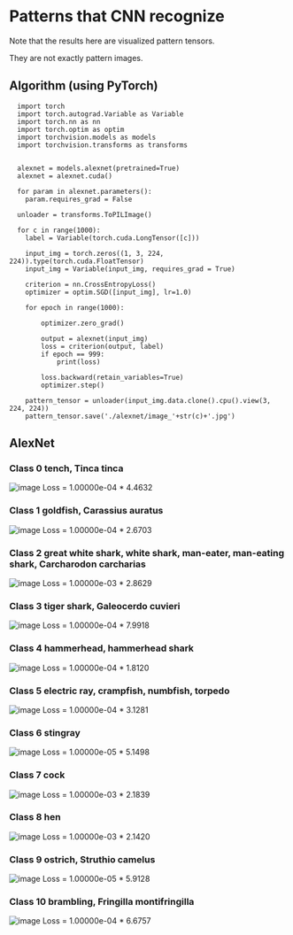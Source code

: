 # Patterns that CNN recognize

Note that the results here are visualized pattern tensors.

They are not exactly pattern images.

## Algorithm (using PyTorch)
```
  import torch
  import torch.autograd.Variable as Variable
  import torch.nn as nn
  import torch.optim as optim
  import torchvision.models as models
  import torchvision.transforms as transforms
  
  
  alexnet = models.alexnet(pretrained=True)
  alexnet = alexnet.cuda()
  
  for param in alexnet.parameters():
    param.requires_grad = False
    
  unloader = transforms.ToPILImage()
  
  for c in range(1000):
    label = Variable(torch.cuda.LongTensor([c]))

    input_img = torch.zeros((1, 3, 224, 224)).type(torch.cuda.FloatTensor)
    input_img = Variable(input_img, requires_grad = True)

    criterion = nn.CrossEntropyLoss()
    optimizer = optim.SGD([input_img], lr=1.0)

    for epoch in range(1000):

        optimizer.zero_grad()

        output = alexnet(input_img)
        loss = criterion(output, label)
        if epoch == 999:
            print(loss)

        loss.backward(retain_variables=True)
        optimizer.step()
    
    pattern_tensor = unloader(input_img.data.clone().cpu().view(3, 224, 224))
    pattern_tensor.save('./alexnet/image_'+str(c)+'.jpg')
```

## AlexNet
### Class 0 tench, Tinca tinca
![image](https://github.com/YinTaiChen/Patterns-that-CNN-buy/blob/master/alexnet_0_10/image_0.jpg)
Loss = 1.00000e-04 * 4.4632

### Class 1 goldfish, Carassius auratus
![image](https://github.com/YinTaiChen/Patterns-that-CNN-buy/blob/master/alexnet_0_10/image_1.jpg)
Loss = 1.00000e-04 * 2.6703

### Class 2 great white shark, white shark, man-eater, man-eating shark, Carcharodon carcharias
![image](https://github.com/YinTaiChen/Patterns-that-CNN-buy/blob/master/alexnet_0_10/image_2.jpg)
Loss = 1.00000e-03 * 2.8629

### Class 3 tiger shark, Galeocerdo cuvieri
![image](https://github.com/YinTaiChen/Patterns-that-CNN-buy/blob/master/alexnet_0_10/image_3.jpg)
Loss = 1.00000e-04 * 7.9918

### Class 4 hammerhead, hammerhead shark
![image](https://github.com/YinTaiChen/Patterns-that-CNN-buy/blob/master/alexnet_0_10/image_4.jpg)
Loss = 1.00000e-04 * 1.8120

### Class 5 electric ray, crampfish, numbfish, torpedo
![image](https://github.com/YinTaiChen/Patterns-that-CNN-buy/blob/master/alexnet_0_10/image_5.jpg)
Loss = 1.00000e-04 * 3.1281

### Class 6 stingray
![image](https://github.com/YinTaiChen/Patterns-that-CNN-buy/blob/master/alexnet_0_10/image_6.jpg)
Loss = 1.00000e-05 * 5.1498

### Class 7 cock
![image](https://github.com/YinTaiChen/Patterns-that-CNN-buy/blob/master/alexnet_0_10/image_7.jpg)
Loss = 1.00000e-03 * 2.1839

### Class 8 hen
![image](https://github.com/YinTaiChen/Patterns-that-CNN-buy/blob/master/alexnet_0_10/image_8.jpg)
Loss = 1.00000e-03 * 2.1420

### Class 9 ostrich, Struthio camelus
![image](https://github.com/YinTaiChen/Patterns-that-CNN-buy/blob/master/alexnet_0_10/image_9.jpg)
Loss = 1.00000e-05 * 5.9128

### Class 10 brambling, Fringilla montifringilla
![image](https://github.com/YinTaiChen/Patterns-that-CNN-buy/blob/master/alexnet_0_10/image_10.jpg)
Loss = 1.00000e-04 * 6.6757
